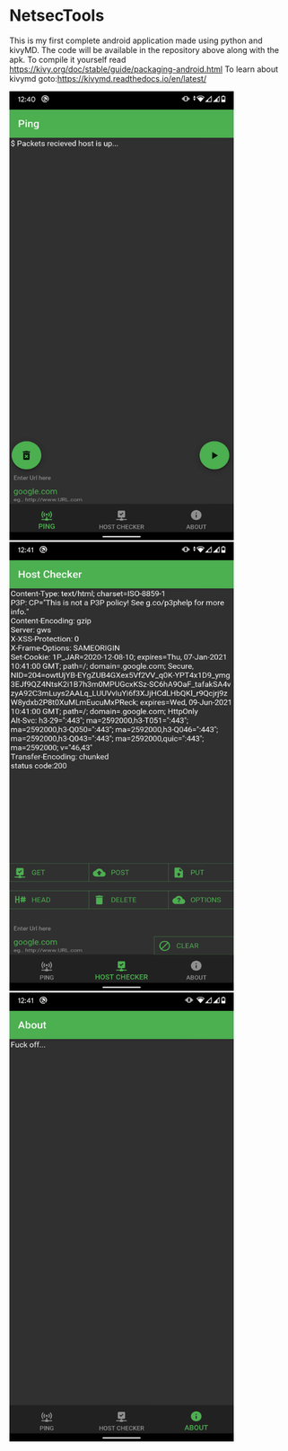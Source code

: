 # NetsecTools
This is my first complete android application made using python and kivyMD.
The code will be available in the repository above along with the apk.
To compile it yourself read https://kivy.org/doc/stable/guide/packaging-android.html
To learn about kivymd goto:https://kivymd.readthedocs.io/en/latest/

<img src="/img/Screenshot_20201208-124043.png" width="400" height="800">
<img src="/img/Screenshot_20201208-124104.png" width="400" height="800">
<img src="/img/Screenshot_20201208-124115.png" width="400" height="800">
